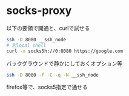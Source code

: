 socks-proxy
===

以下の要領で開通と、curlで試せる  

```bash
ssh -D 8080 __ssh_node
# 別local shell
curl -x socks5h://0:8080 https://google.com
```

バックグラウンドで静かにしておくオプション等  
```bash
ssh -D 8080 -f -C -q -N __ssh_node
```

firefox等で、socks5指定で通せる

